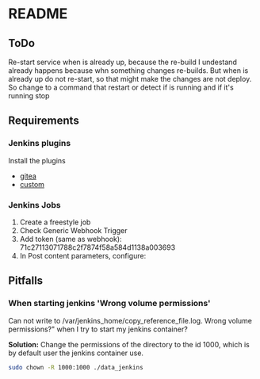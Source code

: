 # README

## ToDo

Re-start service when is already up, because the re-build I undestand already
happens because whn something changes re-builds.
But when is already up do not re-start, so that might make the changes are not deploy.
So change to a command that restart or detect if is running and if it's running stop


## Requirements

### Jenkins plugins

Install the plugins

- [gitea](https://plugins.jenkins.io/gitea/)
- [custom](https://plugins.jenkins.io/generic-webhook-trigger/)

### Jenkins Jobs

1. Create a freestyle job
2. Check Generic Webhook Trigger
3. Add token (same as webhook): 71c27113071788c2f7874f58a584d1138a003693
4. In Post content parameters, configure:

## Pitfalls

### When starting jenkins 'Wrong volume permissions'

Can not write to /var/jenkins_home/copy_reference_file.log. Wrong volume permissions?" when I try to start my jenkins container?

**Solution:** Change the permissions of the directory to the id 1000, which is by default user
the jenkins container use.

```bash
sudo chown -R 1000:1000 ./data_jenkins
```
